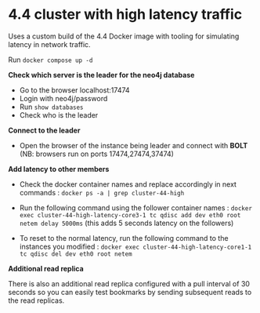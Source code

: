 # 4.4 cluster with high latency traffic

Uses a custom build of the 4.4 Docker image with tooling for simulating latency in network traffic.

Run `docker compose up -d`

**Check which server is the leader for the neo4j database**

- Go to the browser localhost:17474
- Login with neo4j/password
- Run `show databases`
- Check who is the leader

**Connect to the leader**

- Open the browser of the instance being leader and connect with **BOLT** (NB: browsers run on ports 17474,27474,37474)

**Add latency to other members**

- Check the docker container names and replace accordingly in next commands : `docker ps -a | grep cluster-44-high`

- Run the following command using the follower container names : `docker exec cluster-44-high-latency-core3-1 tc qdisc add dev eth0 root netem delay 5000ms` (this adds 5 seconds latency on the followers)


- To reset to the normal latency, run the following command to the instances you modified : `docker exec cluster-44-high-latency-core1-1 tc qdisc del dev eth0 root netem`


**Additional read replica**

There is also an additional read replica configured with a pull interval of 30 seconds so you can easily
test bookmarks by sending subsequent reads to the read replicas.

